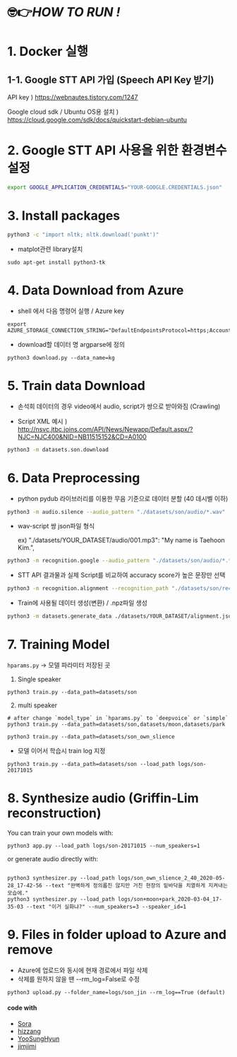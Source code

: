 # 🤓👉*HOW TO RUN !* 


# 1. Docker 실행

## 1-1. Google STT API 가입 (Speech API Key 받기)

API key ) https://webnautes.tistory.com/1247 <br>

Google cloud sdk / Ubuntu OS용 설치 ) https://cloud.google.com/sdk/docs/quickstart-debian-ubuntu

# 2. Google STT API 사용을 위한 환경변수 설정

```Bash
export GOOGLE_APPLICATION_CREDENTIALS="YOUR-GOOGLE.CREDENTIALS.json"
```
# 3. Install packages

```Bash
python3 -c "import nltk; nltk.download('punkt')"
```
- matplot관련 library설치
```
sudo apt-get install python3-tk
```

# 4. Data Download from Azure

- shell 에서 다음 명령어 실행 / Azure key

```
export AZURE_STORAGE_CONNECTION_STRING="DefaultEndpointsProtocol=https;AccountName=adlskyowon;AccountKey=pXaPQKkHngsedsHPyoP9o47j61y3yMS0AVzieNNq05DnyIA/J7QPhnv5cF8XXnXyU2ZPH+8rscJRbyy4kAOwEA==;EndpointSuffix=core.windows.net"

```

- download할 데이터 명 argparse에 정의
```
python3 download.py --data_name=kg
```


# 5. Train data Download

- 손석희 데이터의 경우 video에서 audio, script가 쌍으로 받아와짐 (Crawling)

-   Script XML 예시 ) http://nsvc.jtbc.joins.com/API/News/Newapp/Default.aspx/?NJC=NJC400&NID=NB11515152&CD=A0100

```Bash
python3 -m datasets.son.download
```

# 6. Data Preprocessing

- python pydub 라이브러리를 이용한 무음 기준으로 데이터 분할 (40 데시벨 이하)

```Bash
python3 -m audio.silence --audio_pattern "./datasets/son/audio/*.wav" 
```
- wav-script 쌍 json파일 형식 <br>

    ex) "./datasets/YOUR_DATASET/audio/001.mp3": "My name is Taehoon Kim.",
```Bash
python3 -m recognition.google --audio_pattern "./datasets/son/audio/*.*.wav"
```

- STT API 결과물과 실제 Script를 비교하여 accuracy score가 높은 문장만 선택

```Bash
python3 -m recognition.alignment --recognition_path "./datasets/son/recognition.json" --score_threshold=0.5
```
- Train에 사용될 데이터 생성(변환) / .npz파일 생성 
```Bash
python3 -m datasets.generate_data ./datasets/YOUR_DATASET/alignment.json
```

# 7. Training Model
`hparams.py` -> 모델 파라미터 저장된 곳

1) Single speaker
```
python3 train.py --data_path=datasets/son
```

2) multi speaker 
```
# after change `model_type` in `hparams.py` to `deepvoice` or `simple`
python3 train.py --data_path=datasets/son,datasets/moon,datasets/park

python3 train.py --data_path=datasets/son_own_slience
```

* 모델 이어서 학습시 train log 지정  <br>


```
python3 train.py --data_path=datasets/son --load_path logs/son-20171015 
```

# 8. Synthesize audio (Griffin-Lim reconstruction)

You can train your own models with:

```
python3 app.py --load_path logs/son-20171015 --num_speakers=1

```

or generate audio directly with:

```

python3 synthesizer.py --load_path logs/son_own_slience_2_40_2020-05-28_17-42-56 --text "완벽하게 정의롭진 않지만 거친 현장의 밑바닥을 치열하게 지켜내는 모습에."
python3 synthesizer.py --load_path logs/son+moon+park_2020-03-04_17-35-03 --text "이거 실화냐?" --num_speakers=3 --speaker_id=1  
```
# 9. Files in folder upload to Azure and remove
- Azure에 업로드와 동시에 현재 경로에서 파일 삭제
- 삭제를 원하지 않을 땐 --rm_log=False로 수정

```
python3 upload.py --folder_name=logs/son_jin --rm_log==True (default)
```




#### code with
- [Sora](https://github.com/solalala-12)
- [hizzang](https://github.com/hizzang920)
- [YooSungHyun](https://github.com/YooSungHyun)
- [jimjimi](https://github.com/jimjimi)
